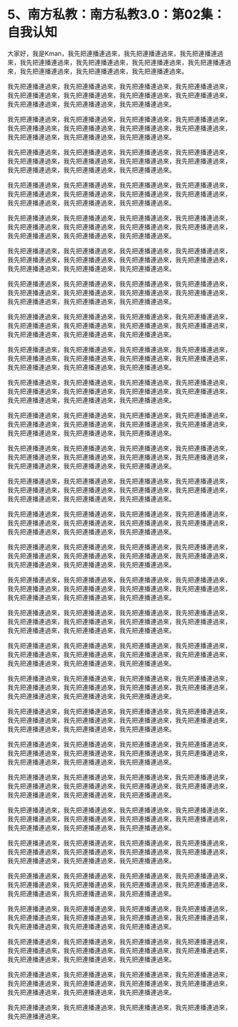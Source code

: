 # 5、南方私教：南方私教3.0：第02集：自我认知

大家好，我是Kman，我先把連播連過來，我先把連播連過來，我先把連播連過來，我先把連播連過來，我先把連播連過來，我先把連播連過來，我先把連播連過來，我先把連播連過來，我先把連播連過來，我先把連播連過來。

我先把連播連過來，我先把連播連過來，我先把連播連過來，我先把連播連過來，我先把連播連過來，我先把連播連過來，我先把連播連過來，我先把連播連過來，我先把連播連過來，我先把連播連過來，我先把連播連過來。

我先把連播連過來，我先把連播連過來，我先把連播連過來，我先把連播連過來，我先把連播連過來，我先把連播連過來，我先把連播連過來，我先把連播連過來，我先把連播連過來，我先把連播連過來，我先把連播連過來。

我先把連播連過來，我先把連播連過來，我先把連播連過來，我先把連播連過來，我先把連播連過來，我先把連播連過來，我先把連播連過來，我先把連播連過來，我先把連播連過來，我先把連播連過來，我先把連播連過來。

我先把連播連過來，我先把連播連過來，我先把連播連過來，我先把連播連過來，我先把連播連過來，我先把連播連過來，我先把連播連過來，我先把連播連過來，我先把連播連過來，我先把連播連過來，我先把連播連過來。

我先把連播連過來，我先把連播連過來，我先把連播連過來，我先把連播連過來，我先把連播連過來，我先把連播連過來，我先把連播連過來，我先把連播連過來，我先把連播連過來，我先把連播連過來，我先把連播連過來。

我先把連播連過來，我先把連播連過來，我先把連播連過來，我先把連播連過來，我先把連播連過來，我先把連播連過來，我先把連播連過來，我先把連播連過來，我先把連播連過來，我先把連播連過來，我先把連播連過來。

我先把連播連過來，我先把連播連過來，我先把連播連過來，我先把連播連過來，我先把連播連過來，我先把連播連過來，我先把連播連過來，我先把連播連過來，我先把連播連過來，我先把連播連過來，我先把連播連過來。

我先把連播連過來，我先把連播連過來，我先把連播連過來，我先把連播連過來，我先把連播連過來，我先把連播連過來，我先把連播連過來，我先把連播連過來，我先把連播連過來，我先把連播連過來，我先把連播連過來。

我先把連播連過來，我先把連播連過來，我先把連播連過來，我先把連播連過來，我先把連播連過來，我先把連播連過來，我先把連播連過來，我先把連播連過來，我先把連播連過來，我先把連播連過來，我先把連播連過來。

我先把連播連過來，我先把連播連過來，我先把連播連過來，我先把連播連過來，我先把連播連過來，我先把連播連過來，我先把連播連過來，我先把連播連過來，我先把連播連過來，我先把連播連過來，我先把連播連過來。

我先把連播連過來，我先把連播連過來，我先把連播連過來，我先把連播連過來，我先把連播連過來，我先把連播連過來，我先把連播連過來，我先把連播連過來，我先把連播連過來，我先把連播連過來，我先把連播連過來。

我先把連播連過來，我先把連播連過來，我先把連播連過來，我先把連播連過來，我先把連播連過來，我先把連播連過來，我先把連播連過來，我先把連播連過來，我先把連播連過來，我先把連播連過來，我先把連播連過來。

我先把連播連過來，我先把連播連過來，我先把連播連過來，我先把連播連過來，我先把連播連過來，我先把連播連過來，我先把連播連過來，我先把連播連過來，我先把連播連過來，我先把連播連過來，我先把連播連過來。

我先把連播連過來，我先把連播連過來，我先把連播連過來，我先把連播連過來，我先把連播連過來，我先把連播連過來，我先把連播連過來，我先把連播連過來，我先把連播連過來，我先把連播連過來，我先把連播連過來。

我先把連播連過來，我先把連播連過來，我先把連播連過來，我先把連播連過來，我先把連播連過來，我先把連播連過來，我先把連播連過來，我先把連播連過來，我先把連播連過來，我先把連播連過來，我先把連播連過來。

我先把連播連過來，我先把連播連過來，我先把連播連過來，我先把連播連過來，我先把連播連過來，我先把連播連過來，我先把連播連過來，我先把連播連過來，我先把連播連過來，我先把連播連過來，我先把連播連過來。

我先把連播連過來，我先把連播連過來，我先把連播連過來，我先把連播連過來，我先把連播連過來，我先把連播連過來，我先把連播連過來，我先把連播連過來，我先把連播連過來，我先把連播連過來，我先把連播連過來。

我先把連播連過來，我先把連播連過來，我先把連播連過來，我先把連播連過來，我先把連播連過來，我先把連播連過來，我先把連播連過來，我先把連播連過來，我先把連播連過來，我先把連播連過來，我先把連播連過來。

我先把連播連過來，我先把連播連過來，我先把連播連過來，我先把連播連過來，我先把連播連過來，我先把連播連過來，我先把連播連過來，我先把連播連過來，我先把連播連過來，我先把連播連過來，我先把連播連過來。

我先把連播連過來，我先把連播連過來，我先把連播連過來，我先把連播連過來，我先把連播連過來，我先把連播連過來，我先把連播連過來，我先把連播連過來，我先把連播連過來，我先把連播連過來，我先把連播連過來。

我先把連播連過來，我先把連播連過來，我先把連播連過來，我先把連播連過來，我先把連播連過來，我先把連播連過來，我先把連播連過來，我先把連播連過來，我先把連播連過來，我先把連播連過來，我先把連播連過來。

我先把連播連過來，我先把連播連過來，我先把連播連過來，我先把連播連過來，我先把連播連過來，我先把連播連過來，我先把連播連過來，我先把連播連過來，我先把連播連過來，我先把連播連過來，我先把連播連過來。

我先把連播連過來，我先把連播連過來，我先把連播連過來，我先把連播連過來，我先把連播連過來，我先把連播連過來，我先把連播連過來，我先把連播連過來，我先把連播連過來，我先把連播連過來，我先把連播連過來。

我先把連播連過來，我先把連播連過來，我先把連播連過來，我先把連播連過來，我先把連播連過來，我先把連播連過來，我先把連播連過來，我先把連播連過來，我先把連播連過來，我先把連播連過來，我先把連播連過來。

我先把連播連過來，我先把連播連過來，我先把連播連過來，我先把連播連過來，我先把連播連過來，我先把連播連過來，我先把連播連過來，我先把連播連過來，我先把連播連過來，我先把連播連過來，我先把連播連過來。

我先把連播連過來，我先把連播連過來，我先把連播連過來，我先把連播連過來，我先把連播連過來，我先把連播連過來，我先把連播連過來，我先把連播連過來，我先把連播連過來，我先把連播連過來，我先把連播連過來。

我先把連播連過來，我先把連播連過來，我先把連播連過來，我先把連播連過來，我先把連播連過來，我先把連播連過來，我先把連播連過來，我先把連播連過來，我先把連播連過來，我先把連播連過來，我先把連播連過來。

我先把連播連過來，我先把連播連過來，我先把連播連過來，我先把連播連過來，我先把連播連過來，我先把連播連過來，我先把連播連過來，我先把連播連過來，我先把連播連過來，我先把連播連過來，我先把連播連過來。

我先把連播連過來，我先把連播連過來，我先把連播連過來，我先把連播連過來，我先把連播連過來。